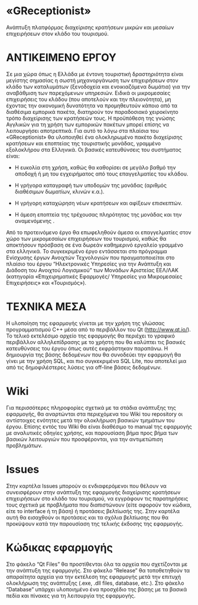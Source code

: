 «GReceptionist»
===============

Ανάπτυξη πλατφόρμας διαχείρισης κρατήσεων μικρών και μεσαίων επιχειρήσεων στον
κλάδο του τουρισμού.

ΑΝΤΙΚΕΙΜΕΝΟ ΕΡΓΟΥ
=================

Σε μια χώρα όπως η Ελλάδα με έντονη τουριστική δραστηριότητα είναι μεγίστης
σημασίας η σωστή μηχανοργάνωση των επιχειρήσεων στον κλάδο των καταλυμάτων
(ξενοδοχεία και ενοικιαζόμενα δωμάτια) για την αναβάθμιση των παρεχόμενων
υπηρεσιών. Ειδικά οι μικρομεσαίες επιχειρήσεις του κλάδου (που αποτελούν και την
πλειονότητα), μη έχοντας την οικονομική δυνατότητα να προμηθευτούν κάποιο από τα
διαθέσιμα εμπορικά πακέτα, διατηρούν τον παραδοσιακό χειροκίνητο τρόπο
διαχείρισης των κρατήσεών τους. Η προϋπόθεση της γνώσης Αγγλικών για τη χρήση
των εμπορικών πακέτων μπορεί επίσης να λειτουργήσει αποτρεπτικά. Για αυτό το
λόγω στα πλαίσια του «GReceptionist» θα υλοποιηθεί ένα ολοκληρωμένο πακέτο
διαχείρισης κρατήσεων και εποπτείας της τουριστικής μονάδας, γραμμένο
εξολοκλήρου στα Ελληνικά. Οι βασικές κατευθύνσεις του συστήματος είναι:

-   Η ευκολία στη χρήση, καθώς θα καθορίσει σε μεγάλο βαθμό την αποδοχή ή μη του
    εγχειρήματος από τους επαγγελματίες του κλάδου.

-   Η γρήγορα καταγραφή των υποδομών της μονάδας (αριθμός διαθέσιμων δωματίων,
    κλινών κ.α.).

-   Η γρήγορη καταχώρηση νέων κρατήσεων και αφίξεων επισκεπτών.

-   Η άμεση εποπτεία της τρέχουσας πληρότητας της μονάδας και την αναμενόμενης .

Από το προτεινόμενο έργο θα επωφεληθούν άμεσα οι επαγγελματίες στον χώρο των
μικρομεσαίων επιχειρήσεων του τουρισμού, καθώς θα αποκτήσουν πρόσβαση σε ένα
δωρεάν καθημερινό εργαλείο γραμμένο στα ελληνικά. Το συγκεκριμένο έργο
εντάσσεται στο πρόγραμμα Ενίσχυσης έργων Ανοιχτών Τεχνολογιών που
πραγματοποιείται στο πλαίσιο του έργου “Ηλεκτρονικές Υπηρεσίες για την Ανάπτυξη
και Διάδοση του Ανοιχτού Λογισμικού” των Μονάδων Αριστείας ΕΕΛ/ΛΑΚ (κατηγορία
«Επιχειρηματικές Εφαρμογές/ Υπηρεσίες για Μικρομεσαίες Επιχειρήσεις» και
«Τουρισμός»).

ΤΕΧΝΙΚΑ ΜΕΣΑ
============

Η υλοποίηση της εφαρμογής γίνεται με την χρήση της γλώσσας προγραμματισμού C++
μέσα από το περιβάλλον του Qt (http://www.qt.io/). Το τελικό εκτελέσιμο αρχείο
της εφαρμογής θα περιέχει το γραφικό περιβάλλον αλληλεπίδρασης με το χρήστη που
θα καλύπτει τις βασικές κατευθύνσεις του έργου όπως αυτές εκφράστηκαν παραπάνω.
Η δημιουργία της βάσης δεδομένων που θα συνοδεύει την εφαρμογή θα γίνει με την
χρήση SQL, και πιο συγκεκριμένα SQL Lite, που αποτελεί μια από τις
δημοφιλέστερες λύσεις για off-line βάσεις δεδομένων.

Wiki
====

Για περισσότερες πληροφορίες σχετικά με τα στάδια ανάπτυξης της εφαρμογής, θα
αναρτώνται στα περιεχόμενα του Wiki του repository οι αντίστοιχες ενότητες μετά
την ολοκλήρωση βασικών τμημάτων του έργου. Επίσης εντός του Wiki θα είναι
διαθέσιμο το manual της εφαρμογής με αναλυτικές οδηγίες χρήσης, και παρουσίαση
βήμα προς βήμα των βασικών λειτουργιών που προσφέρονται, για την αντιμετώπιση
προβλημάτων.

Issues
======

Στην καρτέλα Issues μπορούν οι ενδιαφερόμενοι που θέλουν να συνεισφέρουν στην
ανάπτυξη της εφαρμογής διαχείρισης κρατήσεων επιχειρήσεων στο κλάδο του
τουρισμού, να εγγράφουν τις παρατηρήσεις τους σχετικά με προβλήματα που
διαπιστώνουν (είτε αφορούν τον κώδικα, είτε το interface ή τη βάση) ή προτάσεις
βελτίωσής της. Στην καρτέλα αυτή θα εισαχθούν οι προτάσεις και τα σχόλια
βελτίωσης που θα προκύψουν κατά την παρουσίαση της τελικής έκδοσης της
εφαρμογής.

Κώδικας εφαρμογής
=================

Στο φάκελο “Qt Files” θα προστίθενται όλα τα αρχεία που σχετίζονται με την
ανάπτυξη της εφαρμογής. Στο φάκελο “Release” θα τοποθετηθούν τα απαραίτητα
αρχεία για την εκτέλεση της εφαρμογής μετά την επιτυχή ολοκλήρωση της ανάπτυξης
(.exe, .dll files, database, etc.). Στο φάκελο “Database” υπάρχει υλοποιημένο
ένα προσχέδιο της βάσης με τα βασικά πεδία και πίνακες για τη λειτουργία της
εφαρμογής.

 
